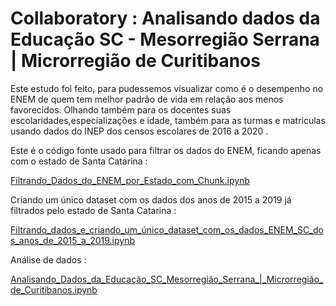 # Collaboratory : Analisando dados da Educação SC - Mesorregião Serrana | Microrregião de Curitibanos

Este estudo foi feito, para pudessemos visualizar como é o desempenho no ENEM de quem tem melhor padrão de vida em relação aos menos favorecidos. Olhando também para os docentes suas escolaridades,especializações e idade, também para as turmas e matriculas usando dados do INEP dos censos escolares de 2016 a 2020 . 

Este é o código fonte usado para filtrar os dados do ENEM, ficando apenas com o estado de Santa Catarina :

[Filtrando_Dados_do_ENEM_por_Estado_com_Chunk.ipynb](/Filtrando_Dados_do_ENEM_por_Estado_com_Chunk.ipynb)

Criando um único dataset com os dados dos anos de 2015 a 2019 já filtrados pelo estado de Santa Catarina : 

[Filtrando_dados_e_criando_um_único_dataset_com_os_dados_ENEM_SC_dos_anos_de_2015_a_2019.ipynb](/Filtrando_dados_e_criando_um_único_dataset_com_os_dados_ENEM_SC_dos_anos_de_2015_a_2019.ipynb)

Análise de dados : 

[Analisando_Dados_da_Educação_SC_Mesorregião_Serrana_|_Microrregião_de_Curitibanos.ipynb](/Analisando_Dados_da_Educação_Mesorregião_Serrana_|_Microrregião_de_Curitibanos.ipynb)
